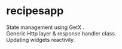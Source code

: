 # recipesapp

State management using GetX . <br/>
Generic Http layer & response handler class. <br/>
Updating widgets reactivily.  <br/>


